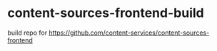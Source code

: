 # content-sources-frontend-build
build repo for https://github.com/content-services/content-sources-frontend
